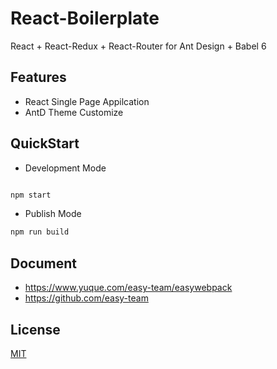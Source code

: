 # React-Boilerplate

React + React-Redux + React-Router for Ant Design + Babel 6

## Features

- React Single Page Appilcation
- AntD Theme Customize

## QuickStart

- Development Mode

```bash

npm start

```

- Publish Mode

```bash
npm run build
```

## Document

- https://www.yuque.com/easy-team/easywebpack
- https://github.com/easy-team

## License

[MIT](LICENSE)
